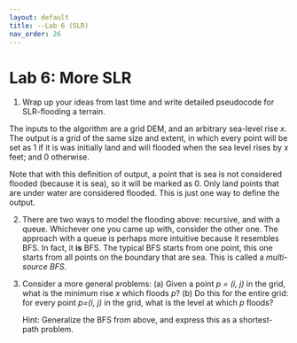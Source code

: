```yaml
---
layout: default 
title: --Lab 6 (SLR)
nav_order: 26
---
```


# Lab 6: More SLR 


1. Wrap up your ideas from last time and write detailed pseudocode for SLR-flooding a terrain. 

The inputs to the algorithm are a grid DEM, and an arbitrary sea-level rise _x_.  The output is a grid of the same size and extent,  in which every point will be set as  1 if it is was initially land and will flooded  when the sea level rises by _x_ feet; and 0 otherwise. 

Note that with this definition of output, a point that is sea is not considered flooded (because it is sea), so it will be marked as 0. Only land points that are under water are considered flooded. This is just one way to define the output. 

2. There are two ways to model the flooding above: recursive, and with a queue. Whichever one you came up with, consider the other one.  The approach with a queue is perhaps more intuitive because it resembles BFS. In fact, it __is__ BFS. The typical BFS starts from one point, this one starts from all points on the boundary that are sea. This is called a _multi-source BFS_.

3. Consider a more general problems:
   (a) Given a point _p = (i, j)_ in the grid, what is the minimum rise _x_ which floods _p_?
   (b) Do this for the entire grid:  for every point _p=(i, j)_ in the grid, what is the level at which _p_ floods?

   Hint: Generalize the BFS from above, and express this as a shortest-path problem. 
